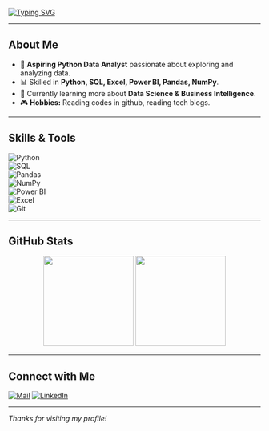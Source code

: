 
<!-- Typing Animation -->
[![Typing SVG](https://readme-typing-svg.demolab.com?font=Fira+Code&weight=500&size=30&pause=1000&color="blue"&center=true&vCenter=true&width=800&lines=Hi+there+👋,+I'm+Moulitharan;Aspiring+Python+Data+Analyst;SQL+%7C+Pandas+%7C+NumPy+%7C+Excel+%7C+Power+BI;Turning+Data+into+Insights)](https://git.io/typing-svg)

---

##  About Me  

- 🔎 **Aspiring Python Data Analyst** passionate about exploring and analyzing data.  
- 📊 Skilled in **Python, SQL, Excel, Power BI, Pandas, NumPy**.  
- 🌱 Currently learning more about **Data Science & Business Intelligence**.  
- 🎮 **Hobbies:** Reading codes in github, reading tech blogs.  

---

## Skills & Tools  

![Python](https://img.shields.io/badge/-Python-3776AB?logo=python&logoColor=white)  
![SQL](https://img.shields.io/badge/-SQL-4479A1?logo=postgresql&logoColor=white)  
![Pandas](https://img.shields.io/badge/-Pandas-150458?logo=pandas&logoColor=white)  
![NumPy](https://img.shields.io/badge/-NumPy-013243?logo=numpy&logoColor=white)  
![Power BI](https://img.shields.io/badge/-PowerBI-F2C811?logo=powerbi&logoColor=black)  
![Excel](https://img.shields.io/badge/-Excel-217346?logo=microsoft-excel&logoColor=white)  
![Git](https://img.shields.io/badge/-Git-F05032?logo=git&logoColor=white)  

---

## GitHub Stats  

<p align="center">
  <img src="https://github-readme-stats.vercel.app/api?username=Moulitharan&show_icons=true&theme=radical" height="180"/>
  <img src="https://github-readme-stats.vercel.app/api/top-langs/?username=Moulitharan&layout=compact&theme=radical" height="180"/>
</p>

---

## Connect with Me 

[![Mail](https://img.shields.io/badge/Email-black?style=flat&logo=gmail)](mailto:moulitharan4080@gmail.com)
[![LinkedIn](https://img.shields.io/badge/LinkedIn-black?style=flat&logo=linkedin)](https://www.linkedin.com/in/moulitharan-dataanalyst-it)

---

*Thanks for visiting my profile!*   
